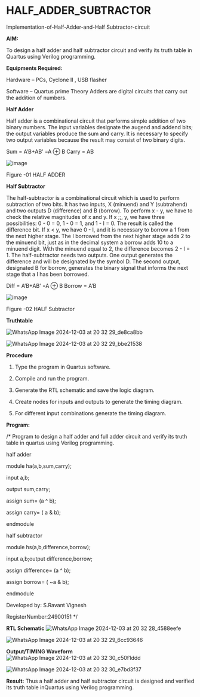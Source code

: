 # HALF_ADDER_SUBTRACTOR

Implementation-of-Half-Adder-and-Half Subtractor-circuit

**AIM:**

To design a half adder and half subtractor circuit and verify its truth table in Quartus using Verilog programming.

**Equipments Required:**

Hardware – PCs, Cyclone II , USB flasher 

Software – Quartus prime Theory Adders are digital circuits that carry out the addition of numbers.

**Half Adder**

Half adder is a combinational circuit that performs simple addition of two binary numbers. The input variables designate the augend and addend bits; the output variables produce the sum and carry. It is necessary to specify two output variables because the result may consist of two binary digits.

Sum = A’B+AB’ =A ⊕ B Carry = AB

![image](https://github.com/naavaneetha/HALF_ADDER_SUBTRACTOR/assets/154305477/bd4a0b2c-cdbc-4184-ab08-81578f121e1f)

Figure -01 HALF ADDER

**Half Subtractor**

The half-subtractor is a combinational circuit which is used to perform subtraction of two bits. It has two inputs, X (minuend) and Y (subtrahend) and two outputs D (difference) and B (borrow). To perform x - y, we have to check the relative magnitudes of x and y. If x ;;, y, we have three possibilities: 0 - 0 = 0, 1 - 0 = 1, and 1 - I = 0. The result is called the difference bit. If x < y, we have 0 - I, and it is necessary to borrow a 1 from the next higher stage. The I borrowed from the next higher stage adds 2 to the minuend bit, just as in the decimal system a borrow adds 10 to a minuend digit. With the minuend equal to 2, the difference becomes 2 - I = 1. The half-subtractor needs two outputs. One output generates the difference and will be designated by the symbol D. The second output, designated B for borrow, generates the binary signal that informs the next stage that a I has been borrowed. 

Diff = A’B+AB’ =A ⊕ B
Borrow = A’B

 ![image](https://github.com/naavaneetha/HALF_ADDER_SUBTRACTOR/assets/154305477/d76b099c-513f-4e7c-843a-e2fd028a531a)

Figure -02 HALF Subtractor

**Truthtable**

![WhatsApp Image 2024-12-03 at 20 32 29_de8ca8bb](https://github.com/user-attachments/assets/a6ea4769-7016-4222-bc04-8c2826277d5f)

![WhatsApp Image 2024-12-03 at 20 32 29_bbe21538](https://github.com/user-attachments/assets/891ee06f-a563-401c-be43-839e9d6d6522)

**Procedure**

1.	Type the program in Quartus software.

2.	Compile and run the program.

3.	Generate the RTL schematic and save the logic diagram.

4.	Create nodes for inputs and outputs to generate the timing diagram.

5.	For different input combinations generate the timing diagram.


**Program:**

/* Program to design a half adder and full adder circuit and verify its truth table in quartus using Verilog programming.

half adder

 module ha(a,b,sum,carry);

 input a,b;
 
 output sum,carry;
  
 assign sum= (a ^ b);
 
 assign carry= ( a & b);
 
 endmodule


 half subtractor

  module hs(a,b,difference,borrow);
  
  input a,b;output difference,borrow;
  
  assign difference= (a ^ b);
  
  assign borrow= ( ~a & b);
  
  endmodule


Developed by: S.Ravant Vignesh

RegisterNumber:24900151  */

**RTL Schematic**
![WhatsApp Image 2024-12-03 at 20 32 28_4588eefe](https://github.com/user-attachments/assets/c4b05f1f-d223-4a34-802d-78e6aa328d88)

![WhatsApp Image 2024-12-03 at 20 32 29_6cc93646](https://github.com/user-attachments/assets/911cc235-6fc9-47e8-8953-bc801e80c926)

**Output/TIMING Waveform**
![WhatsApp Image 2024-12-03 at 20 32 30_c50f1ddd](https://github.com/user-attachments/assets/550c7aff-0bda-4984-8452-4a0c322a4982)

![WhatsApp Image 2024-12-03 at 20 32 30_e7bd3f37](https://github.com/user-attachments/assets/28c660b3-6744-4a52-a97f-360704b4671f)

**Result:**
Thus a half adder and half subtractor circuit is designed and verified its truth table inQuartus using Verilog programming.
